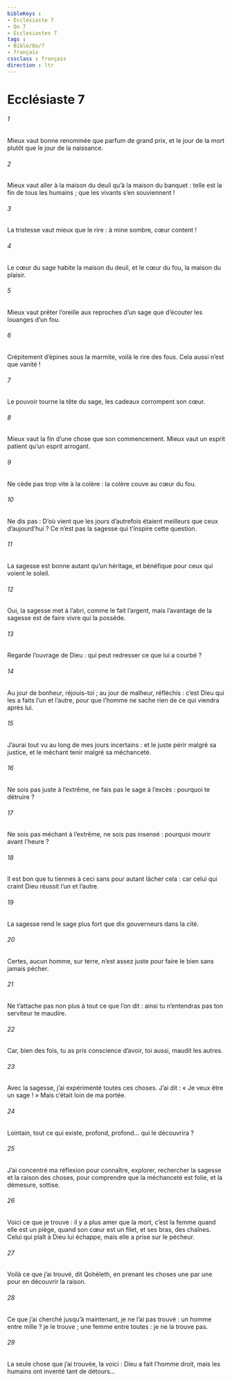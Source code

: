 ```yaml
---
bibleKeys : 
- Ecclésiaste 7
- Qo 7
- Ecclesiastes 7
tags : 
- Bible/Qo/7
- français
cssclass : français
direction : ltr
---
```


# Ecclésiaste 7

###### 1
Mieux vaut bonne renommée
que parfum de grand prix,
et le jour de la mort
plutôt que le jour de la naissance.
###### 2
Mieux vaut aller à la maison du deuil
qu’à la maison du banquet :
telle est la fin de tous les humains ;
que les vivants s’en souviennent !
###### 3
La tristesse vaut mieux que le rire :
à mine sombre, cœur content !
###### 4
Le cœur du sage habite la maison du deuil,
et le cœur du fou, la maison du plaisir.
###### 5
Mieux vaut prêter l’oreille aux reproches d’un sage
que d’écouter les louanges d’un fou.
###### 6
Crépitement d’épines sous la marmite,
voilà le rire des fous.
Cela aussi n’est que vanité !
###### 7
Le pouvoir tourne la tête du sage,
les cadeaux corrompent son cœur.
###### 8
Mieux vaut la fin d’une chose
que son commencement.
Mieux vaut un esprit patient
qu’un esprit arrogant.
###### 9
Ne cède pas trop vite à la colère :
la colère couve au cœur du fou.
###### 10
Ne dis pas :
D’où vient que les jours d’autrefois
étaient meilleurs que ceux d’aujourd’hui ?
Ce n’est pas la sagesse qui t’inspire cette question.
###### 11
La sagesse est bonne autant qu’un héritage,
et bénéfique pour ceux qui voient le soleil.
###### 12
Oui, la sagesse met à l’abri,
comme le fait l’argent,
mais l’avantage de la sagesse
est de faire vivre qui la possède.
###### 13
Regarde l’ouvrage de Dieu :
qui peut redresser ce que lui a courbé ?
###### 14
Au jour de bonheur, réjouis-toi ;
au jour de malheur, réfléchis :
c’est Dieu qui les a faits l’un et l’autre,
pour que l’homme ne sache rien
de ce qui viendra après lui.
###### 15
J’aurai tout vu au long de mes jours incertains :
et le juste périr malgré sa justice,
et le méchant tenir malgré sa méchanceté.
###### 16
Ne sois pas juste à l’extrême,
ne fais pas le sage à l’excès :
pourquoi te détruire ?
###### 17
Ne sois pas méchant à l’extrême,
ne sois pas insensé :
pourquoi mourir avant l’heure ?
###### 18
Il est bon que tu tiennes à ceci
sans pour autant lâcher cela :
car celui qui craint Dieu réussit l’un et l’autre.
###### 19
La sagesse rend le sage plus fort
que dix gouverneurs dans la cité.
###### 20
Certes, aucun homme, sur terre, n’est assez juste
pour faire le bien sans jamais pécher.
###### 21
Ne t’attache pas non plus à tout ce que l’on dit :
ainsi tu n’entendras pas ton serviteur te maudire.
###### 22
Car, bien des fois, tu as pris conscience
d’avoir, toi aussi, maudit les autres.
###### 23
Avec la sagesse, j’ai expérimenté toutes ces choses.
J’ai dit : « Je veux être un sage ! »
Mais c’était loin de ma portée.
###### 24
Lointain, tout ce qui existe,
profond, profond…
qui le découvrira ?
###### 25
J’ai concentré ma réflexion
pour connaître, explorer, rechercher
la sagesse et la raison des choses,
pour comprendre que la méchanceté est folie,
et la démesure, sottise.
###### 26
Voici ce que je trouve :
il y a plus amer que la mort,
c’est la femme quand elle est un piège,
quand son cœur est un filet,
et ses bras, des chaînes.
Celui qui plaît à Dieu lui échappe,
mais elle a prise sur le pécheur.
###### 27
Voilà ce que j’ai trouvé, dit Qohèleth,
en prenant les choses une par une
pour en découvrir la raison.
###### 28
Ce que j’ai cherché jusqu’à maintenant,
je ne l’ai pas trouvé :
un homme entre mille ? je le trouve ;
une femme entre toutes : je ne la trouve pas.
###### 29
La seule chose que j’ai trouvée, la voici :
Dieu a fait l’homme droit,
mais les humains ont inventé tant de détours…
